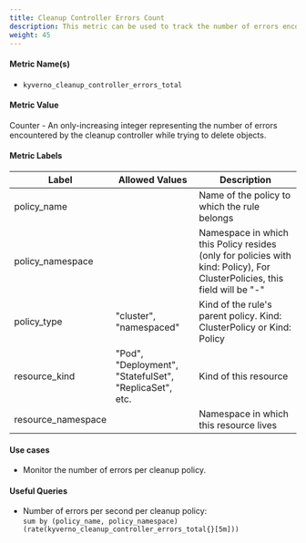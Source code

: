 ```yaml
---
title: Cleanup Controller Errors Count
description: This metric can be used to track the number of errors encountered by the cleanup controller while trying to delete objects.
weight: 45
---
```


#### Metric Name(s)

* `kyverno_cleanup_controller_errors_total`

#### Metric Value

Counter - An only-increasing integer representing the number of errors encountered by the cleanup controller while trying to delete objects.

#### Metric Labels

| Label | Allowed Values | Description |
| --- | --- | --- |
| policy\_name | | Name of the policy to which the rule belongs |
| policy\_namespace | | Namespace in which this Policy resides (only for policies with kind: Policy), For ClusterPolicies, this field will be "-" |
| policy\_type | "cluster", "namespaced" | Kind of the rule's parent policy. Kind: ClusterPolicy or Kind: Policy |
| resource\_kind | "Pod", "Deployment", "StatefulSet", "ReplicaSet", etc. | Kind of this resource |
| resource\_namespace | | Namespace in which this resource lives |

#### Use cases

* Monitor the number of errors per cleanup policy.

#### Useful Queries

* Number of errors per second per cleanup policy:<br> 
`sum by (policy_name, policy_namespace) (rate(kyverno_cleanup_controller_errors_total{}[5m]))`
